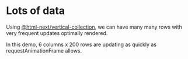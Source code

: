# Lots of data

Using [@html-next/vertical-collection][gh-vc], we can have many many rows with very frequent updates optimally rendered.

[gh-vc]: https://github.com/html-next/vertical-collection

In this demo, 6 columns x 200 rows are updating as quickly as requestAnimationFrame allows.
